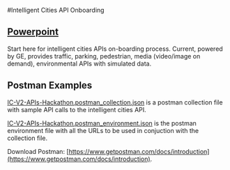 #Intelligent Cities API Onboarding

## [Powerpoint](onboarding.pptx)

Start here for intelligent cities APIs on-boarding process.  Current, powered by GE, provides traffic, parking, pedestrian, media (video/image on demand), environmental APIs with simulated data.

## Postman Examples

[IC-V2-APIs-Hackathon.postman_collection.json](IC-V2-APIs-Hackathon.postman_collection.json) is a postman collection file with sample API calls to the intelligent cities API.

[IC-V2-APIs-Hackathon.postman_environment.json](IC-V2-APIs-Hackathon.postman_environment.json) is the postman environment file with all the URLs to be used in conjuction with the collection file.

Download Postman: [https://www.getpostman.com/docs/introduction](https://www.getpostman.com/docs/introduction).
